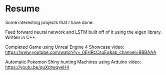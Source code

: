 # Resume
Some interesting projects that I have done:

Feed forward neural network and LSTM built off of it using the eigen library. Written in C++.

Completed Game using Unreal Engine 4 Showcase video: https://www.youtube.com/watch?v=_0EHRcCsuEo&ab_channel=BBBAAA

Automatic Pokemon Shiny hunting Machines using Arduino video: https://youtu.be/quXotwqyeH4
